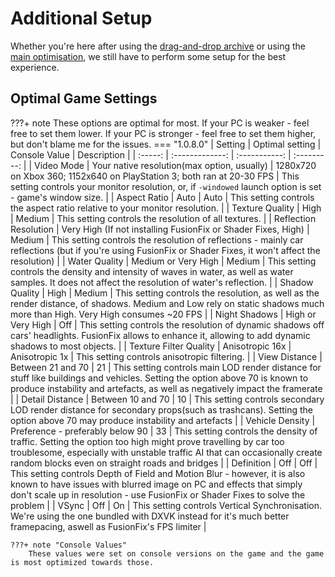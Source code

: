 # Additional Setup
Whether you're here after using the [drag-and-drop archive](Drag-and-Drop-Archive.md) or using the [main optimisation](Main-Optimisation.md), we still have to perform some setup for the best experience.

## Optimal Game Settings
???+ note
    These options are optimal for most. If your PC is weaker - feel free to set them lower. If your PC is stronger - feel free to set them higher, but don't blame me for the issues.
=== "1.0.8.0"
    | Setting | Optimal setting | Console Value | Description | 
    | :-----: | :-------------: | :-----------: | :---------: |
    | Video Mode | Your native resolution(max option, usually) | 1280x720 on Xbox 360; 1152x640 on PlayStation 3; both ran at 20-30 FPS | This setting controls your monitor resolution, or, if `-windowed` launch option is set - game's window size. |
    | Aspect Ratio | Auto | Auto | This setting controls the aspect ratio relative to your monitor resolution. |
    | Texture Quality | High | Medium | This setting controls the resolution of all textures. |
    | Reflection Resolution | Very High (If not installing FusionFix or Shader Fixes, High) | Medium | This setting controls the resolution of reflections - mainly car reflections (but if you're using FusionFix or Shader Fixes, it won't affect the resolution) |
    | Water Quality | Medium or Very High | Medium | This setting controls the density and intensity of waves in water, as well as water samples. It does not affect the resolution of water's reflection. |
    | Shadow Quality | High | Medium | This setting controls the resolution, as well as the render distance, of shadows. Medium and Low rely on static shadows much more than High. Very High consumes ~20 FPS |
    | Night Shadows | High or Very High | Off | This setting controls the resolution of dynamic shadows off cars' headlights. FusionFix allows to enhance it, allowing to add dynamic shadows to most objects. |
    | Texture Filter Quality | Anisotropic 16x | Anisotropic 1x | This setting controls anisotropic filtering. |
    | View Distance | Between 21 and 70 | 21 | This setting controls main LOD render distance for stuff like buildings and vehicles. Setting the option above 70 is known to produce instability and artefacts, as well as negatively impact the framerate |
    | Detail Distance | Between 10 and 70 | 10 | This setting controls secondary LOD render distance for secondary props(such as trashcans). Setting the option above 70 may produce instability and artefacts |
    | Vehicle Density | Preference - preferably below 90 | 33 | This setting controls the density of traffic. Setting the option too high might prove travelling by car too troublesome, especially with unstable traffic AI that can occasionally create random blocks even on straight roads and bridges |
    | Definition | Off | Off | This setting controls Depth of Field and Motion Blur - however, it is also known to have issues with blurred image on PC and effects that simply don't scale up in resolution - use FusionFix or Shader Fixes to solve the problem |
    | VSync | Off | On | This setting controls Vertical Synchronisation. We're using the one bundled with DXVK instead for it's much better framepacing, aswell as FusionFix's FPS limiter |

    ???+ note "Console Values"
        These values were set on console versions on the game and the game is most optimized towards those.